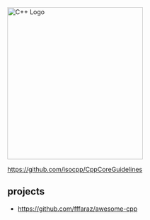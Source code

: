<img src="https://raw.githubusercontent.com/isocpp/logos/master/cpp_logo.png" alt="C++ Logo" width="306" height="344" />


https://github.com/isocpp/CppCoreGuidelines


## projects
- https://github.com/fffaraz/awesome-cpp
